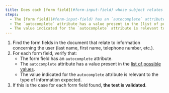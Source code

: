 ```yaml
---
title: Does each [form field](#form-input-field) whose subject relates to information about the user satisfy these conditions?
steps:
  - The [form field](#form-input-field) has an `autocomplete` attribute;
  - The `autocomplete` attribute has a value present in the [list of possible values for the `autocomplete` attribute](#list-of-possible-values-for-the-autocomplete-attribute) associated with a [form field](#form-input-field).
  - The value indicated for the `autocomplete` attribute is relevant to the type of information expected.
---
```


1. Find the form fields in the document that relate to information concerning the user (last name, first name, telephone number, etc.).
2. For each form field, verify that:
   - The form field has an `autocomplete` attribute.
   - The `autocomplete` attribute has a value present in the <a rel="noreferrer noopener" target="_blank" title="list of possible values - in English - new window" href="https:// www.w3.org/TR/html52/sec-forms.html#autofill-processing-model">list of possible values</a>.
   - The value indicated for the `autocomplete` attribute is relevant to the type of information expected.
3. If this is the case for each form field found, **the test is validated**.
